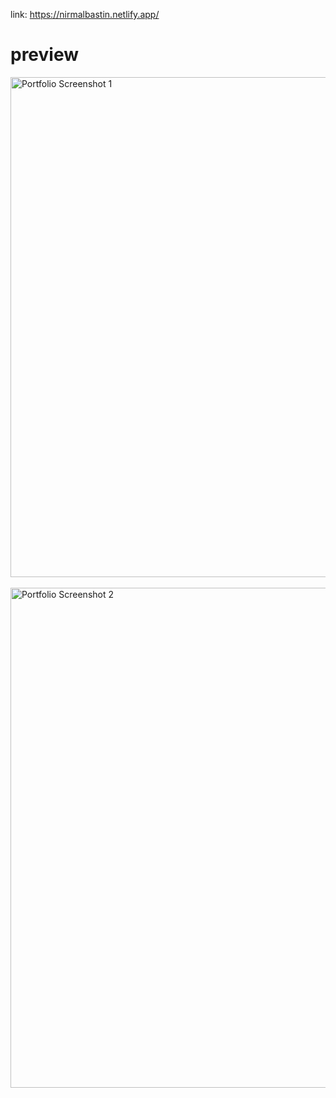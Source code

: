 link: https://nirmalbastin.netlify.app/



# preview

<p align="left">
  <img src="https://github.com/user-attachments/assets/142a2935-08ec-4e57-88a4-c719ffa503a0" alt="Portfolio Screenshot 1" width="800" />
  <br><br>
  <img src="https://github.com/user-attachments/assets/2de77180-f534-43a7-bc94-6a6c1d9caa54" alt="Portfolio Screenshot 2" width="800" />
</p>
